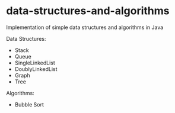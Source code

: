 # data-structures-and-algorithms

Implementation of simple data structures and algorithms in Java

Data Structures:
- Stack
- Queue
- SingleLinkedList
- DoublyLinkedList
- Graph
- Tree

Algorithms:
- Bubble Sort
